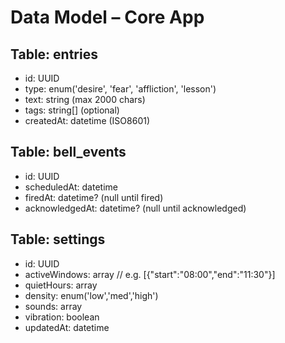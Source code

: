 # Data Model – Core App

## Table: entries
- id: UUID
- type: enum('desire', 'fear', 'affliction', 'lesson')
- text: string (max 2000 chars)
- tags: string[] (optional)
- createdAt: datetime (ISO8601)

## Table: bell_events
- id: UUID
- scheduledAt: datetime
- firedAt: datetime? (null until fired)
- acknowledgedAt: datetime? (null until acknowledged)

## Table: settings
- id: UUID
- activeWindows: array<timeRange>  // e.g. [{"start":"08:00","end":"11:30"}]
- quietHours: array<timeRange>
- density: enum('low','med','high')
- sounds: array<string>
- vibration: boolean
- updatedAt: datetime
